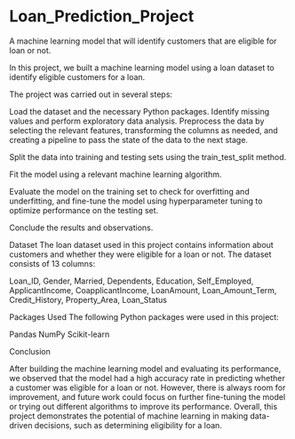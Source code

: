 # Loan_Prediction_Project
A machine learning model that will identify customers that are eligible for loan or not.

In this project, we built a machine learning model using a loan dataset to identify eligible customers for a loan. 

The project was carried out in several steps:

Load the dataset and the necessary Python packages.
Identify missing values and perform exploratory data analysis.
Preprocess the data by selecting the relevant features, transforming the columns as needed, and creating a pipeline to pass the state of the data to the next stage.

Split the data into training and testing sets using the train_test_split method.

Fit the model using a relevant machine learning algorithm.

Evaluate the model on the training set to check for overfitting and underfitting, and fine-tune the model using hyperparameter tuning to optimize performance on the testing set.

Conclude the results and observations.

Dataset
The loan dataset used in this project contains information about customers and whether they were eligible for a loan or not. The dataset consists of 13 columns:

Loan_ID,
Gender,
Married,
Dependents,
Education,
Self_Employed,
ApplicantIncome,
CoapplicantIncome,
LoanAmount,
Loan_Amount_Term,
Credit_History,
Property_Area,
Loan_Status

Packages Used
The following Python packages were used in this project:

Pandas
NumPy
Scikit-learn

Conclusion

After building the machine learning model and evaluating its performance, we observed that the model had a high accuracy rate in predicting whether a customer was eligible for a loan or not. However, there is always room for improvement, and future work could focus on further fine-tuning the model or trying out different algorithms to improve its performance. Overall, this project demonstrates the potential of machine learning in making data-driven decisions, such as determining eligibility for a loan.



